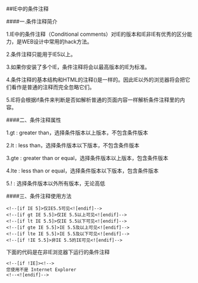 ##IE中的条件注释


####一.条件注释简介

1.IE中的条件注释（Conditional comments）对IE的版本和IE非IE有优秀的区分能力，是WEB设计中常用的hack方法。

2.条件注释只能用于IE5以上。

3.如果你安装了多个IE，条件注释将会以最高版本的IE为标准。

4.条件注释的基本结构和HTML的注释()是一样的。因此IE以外的浏览器将会把它们看作是普通的注释而完全忽略它们。

5.IE将会根据if条件来判断是否如解析普通的页面内容一样解析条件注释里的内容。

####二、条件注释属性

1.gt : greater than，选择条件版本以上版本，不包含条件版本

2.lt : less than，选择条件版本以下版本，不包含条件版本

3.gte : greater than or equal，选择条件版本以上版本，包含条件版本

4.lte : less than or equal，选择条件版本以下版本，包含条件版本

5.! : 选择条件版本以外所有版本，无论高低


####三、条件注释使用方法

	<!--[if IE 5]>仅IE5.5可见<![endif]-->
	<!--[if gt IE 5.5]>仅IE 5.5以上可见<![endif]-->
	<!--[if lt IE 5.5]>仅IE 5.5以下可见<![endif]-->
	<!--[if gte IE 5.5]>IE 5.5及以上可见<![endif]-->
	<!--[if lte IE 5.5]>IE 5.5及以下可见<![endif]-->
	<!--[if !IE 5.5]>非IE 5.5的IE可见<![endif]-->

下面的代码是在非IE浏览器下运行的条件注释

	<!--[if !IE]><!-->
	您使用不是 Internet Explorer
	<!--<![endif]-->